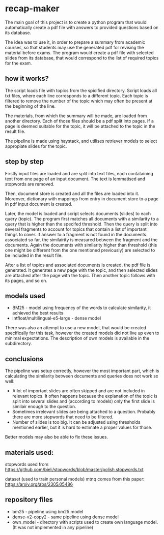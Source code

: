 # recap-maker

The main goal of this project is to create a python program that would automatically create a pdf file with answers to provided questions based on its database. 

The idea was to use it, in order to prepare a summary from academic courses, so that students may use the generated pdf for revising the material before exams. The program would create a pdf file with selected slides from its database, that would correspond to the list of required topics for the exam.

## how it works?

The script loads file with topics from the spicified directory. Script loads all txt files, where each line corresponds to a different topic. Each topic is filtered to remove the number of the topic which may often be present at the beginning of the line.

The materials, from which the summary will be made, are loaded from another directory. Each of those files should be a pdf split into pages. If a page is deemed suitable for the topic, it will be attached to the topic in the result file.

The pipeline is made using haystack, and utilises retriever models to select appropiate slides for the topic. 

## step by step

Firstly input files are loaded and are split into text files, each contataining text from one page of an input document. The text is lemmatised and stopwords are removed.

Then, document store is created and all the files are loaded into it. Moreover, dictionary with mappings from entry in document store to a page in pdf input document is created. 

Later, the model is loaded and script selects documents (slides) to each query (topic). The program first matches all documents with a similarity to a query that is higher than the specifed threshold. Then the query is split into several fragments to account for topics that contain a list of important things to cover. If answer to a fragment is not found in the documents associated so far, the similairity is measured between the fragment and the documents. Again the documents with similarity higher than threshold (this one might be different from the one mentioned previously) are selected to be included in the result file.

After a list of topics and associated documents is created, the pdf file is generated. It generates a new page with the topic, and then selected slides are attached after the page with the topic. Then another topic follows with its pages, and so on.

## models used

- BM25 - model using frequency of the words to calculate similarity, it achieved the best results
- intfloat/multilingual-e5-large - dense model

There was also an attempt to use a new model, that would be created specifically for this task, however the created models did not live up even to minimal expectations.
The description of own models is available in the subdirectory.

## conclusions

The pipeline was setup correctly, however the most important part, which is calculating the similarity between documents and queries does not work so well:

- A lot of important slides are often skipped and are not included in relevant topics. It often happens because the explanation of the topic is split into several slides and (according to models) only the first slide is similair enough to the question.
- Sometimes irrelevant slides are being attached to a question. Probably there are more stopwords that need to be filtered.
- Number of slides is too big. It can be adjusted using thresholds mentioned earlier, but it is hard to estimate a proper values for those.

Better models may also be able to fix these issues.

## materials used:

stopwords used from: https://github.com/bieli/stopwords/blob/master/polish.stopwords.txt

dataset (used to train personal models) mtnq comes from this paper: https://arxiv.org/abs/2305.05486

## repository files

- bm25 - pipeline using bm25 model
- dense-v2-copy2 - same pipeline using dense model
- own_model - directory with scripts used to create own language model. (It was not implemented in any pipeline)

